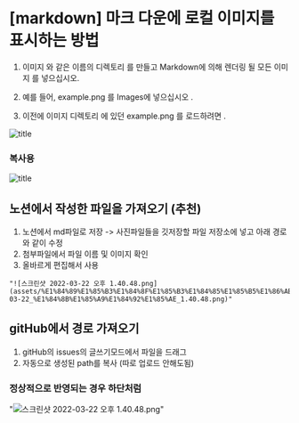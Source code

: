 # [markdown] 마크 다운에 로컬 이미지를 표시하는 방법

1. 이미지 와 같은 이름의 디렉토리 를 만들고 Markdown에 의해 렌더링 될 모든 이미지 를 넣으십시오.

2. 예를 들어, example.png 를 Images에 넣으십시오 .

3. 이전에 이미지 디렉토리 에 있던 example.png 를 로드하려면 .

![title](Images/example1.png)

### 복사용

![title](Assets/스크린샷_2022-03-18_오전_10.58.15.png)

## 노션에서 작성한 파일을 가져오기 (추천)

1. 노션에서 md파일로 저장 -> 사진파일들을 깃저장할 파일 저장소에 넣고 아래 경로와 같이 수정
2. 첨부파일에서 파일 이름 및 이미지 확인
3. 올바르게 편집해서 사용

```
"![스크린샷 2022-03-22 오후 1.40.48.png](assets/%E1%84%89%E1%85%B3%E1%84%8F%E1%85%B3%E1%84%85%E1%85%B5%E1%86%AB%E1%84%89%E1%85%A3%E1%86%BA_2022-03-22_%E1%84%8B%E1%85%A9%E1%84%92%E1%85%AE_1.40.48.png)"
```

## gitHub에서 경로 가져오기

1. gitHub의 issues의 글쓰기모드에서 파일을 드래그
2. 자동으로 생성된 path를 복사 (따로 업로드 안해도됨)

### 정상적으로 반영되는 경우 하단처럼

"![스크린샷 2022-03-22 오후 1.40.48.png](assets/%E1%84%89%E1%85%B3%E1%84%8F%E1%85%B3%E1%84%85%E1%85%B5%E1%86%AB%E1%84%89%E1%85%A3%E1%86%BA_2022-03-22_%E1%84%8B%E1%85%A9%E1%84%92%E1%85%AE_1.40.48.png)"
